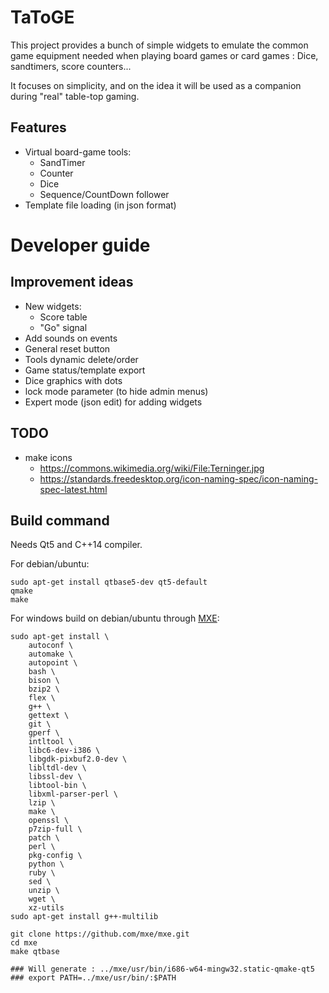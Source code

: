 # TaToGE

This project provides a bunch of simple widgets to emulate the common game equipment needed when playing board games or card games : Dice, sandtimers, score counters...

It focuses on simplicity, and on the idea it will be used as a companion during "real" table-top gaming.

## Features

- Virtual board-game tools:
  - SandTimer
  - Counter
  - Dice
  - Sequence/CountDown follower
- Template file loading (in json format)


# Developer guide

## Improvement ideas

- New widgets:
   - Score table
   - "Go" signal
- Add sounds on events
- General reset button
- Tools dynamic delete/order
- Game status/template export
- Dice graphics with dots
- lock mode parameter (to hide admin menus)
- Expert mode (json edit) for adding widgets

## TODO

- make icons
    - https://commons.wikimedia.org/wiki/File:Terninger.jpg
    - https://standards.freedesktop.org/icon-naming-spec/icon-naming-spec-latest.html

## Build command

Needs Qt5 and C++14 compiler.

For debian/ubuntu:
```
sudo apt-get install qtbase5-dev qt5-default
qmake
make
```

For windows build on debian/ubuntu through [MXE](https://mxe.cc/):
```
sudo apt-get install \
    autoconf \
    automake \
    autopoint \
    bash \
    bison \
    bzip2 \
    flex \
    g++ \
    gettext \
    git \
    gperf \
    intltool \
    libc6-dev-i386 \
    libgdk-pixbuf2.0-dev \
    libltdl-dev \
    libssl-dev \
    libtool-bin \
    libxml-parser-perl \
    lzip \
    make \
    openssl \
    p7zip-full \
    patch \
    perl \
    pkg-config \
    python \
    ruby \
    sed \
    unzip \
    wget \
    xz-utils
sudo apt-get install g++-multilib

git clone https://github.com/mxe/mxe.git
cd mxe
make qtbase

### Will generate : ../mxe/usr/bin/i686-w64-mingw32.static-qmake-qt5
### export PATH=../mxe/usr/bin/:$PATH

```

